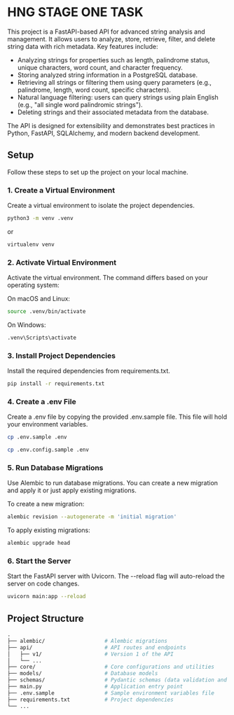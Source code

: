 # HNG STAGE ONE TASK

This project is a FastAPI-based API for advanced string analysis and management. It allows users to analyze, store, retrieve, filter, and delete string data with rich metadata. Key features include:

- Analyzing strings for properties such as length, palindrome status, unique characters, word count, and character frequency.
- Storing analyzed string information in a PostgreSQL database.
- Retrieving all strings or filtering them using query parameters (e.g., palindrome, length, word count, specific characters).
- Natural language filtering: users can query strings using plain English (e.g., "all single word palindromic strings").
- Deleting strings and their associated metadata from the database.

The API is designed for extensibility and demonstrates best practices in Python, FastAPI, SQLAlchemy, and modern backend development.

## Setup

Follow these steps to set up the project on your local machine.

### 1. Create a Virtual Environment

Create a virtual environment to isolate the project dependencies.

```sh
python3 -m venv .venv
```
or

```sh
virtualenv venv
```

### 2. Activate Virtual Environment

Activate the virtual environment. The command differs based on your operating system:

On macOS and Linux:
```sh
source .venv/bin/activate
```

On Windows:
```sh
.venv\Scripts\activate
```

### 3. Install Project Dependencies

Install the required dependencies from requirements.txt.

```sh
pip install -r requirements.txt
```

### 4. Create a .env File 

Create a .env file by copying the provided .env.sample file. This file will hold your environment variables.

```sh
cp .env.sample .env
```

```sh
cp .env.config.sample .env
```
### 5. Run Database Migrations

Use Alembic to run database migrations. You can create a new migration and apply it or just apply existing migrations.

To create a new migration:
```sh
alembic revision --autogenerate -m 'initial migration'
```

To apply existing migrations:
```sh
alembic upgrade head
```

### 6. Start the Server

Start the FastAPI server with Uvicorn. The --reload flag will auto-reload the server on code changes.

```sh
uvicorn main:app --reload
```


## Project Structure

```graphql
.
├── alembic/                   # Alembic migrations
├── api/                       # API routes and endpoints
│   ├── v1/                    # Version 1 of the API
│   └── ...
├── core/                      # Core configurations and utilities
├── models/                    # Database models
├── schemas/                   # Pydantic schemas (data validation and serialization)
├── main.py                    # Application entry point
├── .env.sample                # Sample environment variables file
├── requirements.txt           # Project dependencies
└── ...
```
